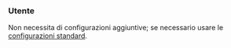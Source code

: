 ### Utente
Non necessita di configurazioni aggiuntive; se necessario usare le [configurazioni standard](../../base.md#Neicomponentisonogestiteleseguentiproprietà).